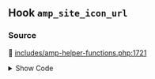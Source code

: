 ## Hook `amp_site_icon_url`

### Source

:link: [includes/amp-helper-functions.php:1721](https://github.com/ampproject/amp-wp/blob/develop/includes/amp-helper-functions.php#L1721)

<details>
<summary>Show Code</summary>

```php
$logo_image_url = apply_filters( 'amp_site_icon_url', $logo_image_url );
```

</details>
